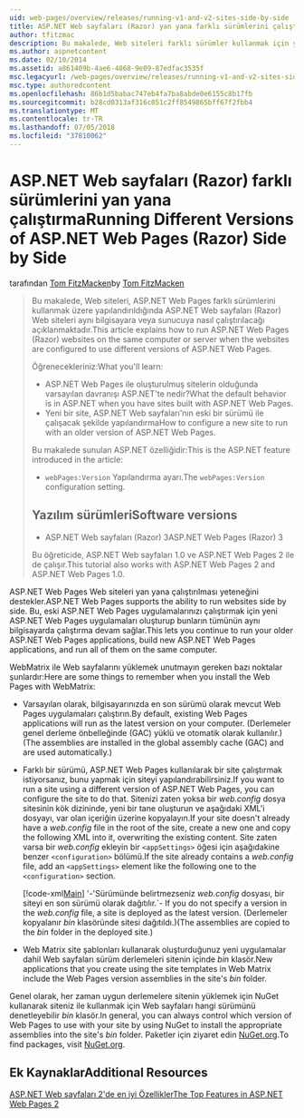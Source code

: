 ```yaml
---
uid: web-pages/overview/releases/running-v1-and-v2-sites-side-by-side
title: ASP.NET Web sayfaları (Razor) yan yana farklı sürümlerini çalıştıran | Microsoft Docs
author: tfitzmac
description: Bu makalede, Web siteleri farklı sürümler kullanmak için yapılandırıldığında, ASP.NET Web sayfaları (Razor) Web siteleri aynı bilgisayara veya sunucuya çalıştırılması açıklanmaktadır...
ms.author: aspnetcontent
ms.date: 02/10/2014
ms.assetid: a861409b-4ae6-4868-9e09-87edfac3535f
msc.legacyurl: /web-pages/overview/releases/running-v1-and-v2-sites-side-by-side
msc.type: authoredcontent
ms.openlocfilehash: 86b1d5babac747eb4fa7ba8abde0e6155c8b17fb
ms.sourcegitcommit: b28cd0313af316c051c2ff8549865bff67f2fbb4
ms.translationtype: MT
ms.contentlocale: tr-TR
ms.lasthandoff: 07/05/2018
ms.locfileid: "37810062"
---
```

<a name="running-different-versions-of-aspnet-web-pages-razor-side-by-side"></a><span data-ttu-id="003a5-103">ASP.NET Web sayfaları (Razor) farklı sürümlerini yan yana çalıştırma</span><span class="sxs-lookup"><span data-stu-id="003a5-103">Running Different Versions of ASP.NET Web Pages (Razor) Side by Side</span></span>
====================
<span data-ttu-id="003a5-104">tarafından [Tom FitzMacken](https://github.com/tfitzmac)</span><span class="sxs-lookup"><span data-stu-id="003a5-104">by [Tom FitzMacken](https://github.com/tfitzmac)</span></span>

> <span data-ttu-id="003a5-105">Bu makalede, Web siteleri, ASP.NET Web Pages farklı sürümlerini kullanmak üzere yapılandırıldığında ASP.NET Web sayfaları (Razor) Web siteleri aynı bilgisayara veya sunucuya nasıl çalıştırılacağı açıklanmaktadır.</span><span class="sxs-lookup"><span data-stu-id="003a5-105">This article explains how to run ASP.NET Web Pages (Razor) websites on the same computer or server when the websites are configured to use different versions of ASP.NET Web Pages.</span></span>
> 
> <span data-ttu-id="003a5-106">Öğrenecekleriniz:</span><span class="sxs-lookup"><span data-stu-id="003a5-106">What you'll learn:</span></span>
> 
> - <span data-ttu-id="003a5-107">ASP.NET Web Pages ile oluşturulmuş sitelerin olduğunda varsayılan davranışı ASP.NET'te nedir?</span><span class="sxs-lookup"><span data-stu-id="003a5-107">What the default behavior is in ASP.NET when you have sites built with ASP.NET Web Pages.</span></span>
> - <span data-ttu-id="003a5-108">Yeni bir site, ASP.NET Web sayfaları'nın eski bir sürümü ile çalışacak şekilde yapılandırma</span><span class="sxs-lookup"><span data-stu-id="003a5-108">How to configure a new site to run with an older version of ASP.NET Web Pages.</span></span>
>   
> 
> <span data-ttu-id="003a5-109">Bu makalede sunulan ASP.NET özelliğidir:</span><span class="sxs-lookup"><span data-stu-id="003a5-109">This is the ASP.NET feature introduced in the article:</span></span>
> 
> - <span data-ttu-id="003a5-110">`webPages:Version` Yapılandırma ayarı.</span><span class="sxs-lookup"><span data-stu-id="003a5-110">The `webPages:Version` configuration setting.</span></span>
>   
> 
> ## <a name="software-versions"></a><span data-ttu-id="003a5-111">Yazılım sürümleri</span><span class="sxs-lookup"><span data-stu-id="003a5-111">Software versions</span></span>
> 
> 
> - <span data-ttu-id="003a5-112">ASP.NET Web sayfaları (Razor) 3</span><span class="sxs-lookup"><span data-stu-id="003a5-112">ASP.NET Web Pages (Razor) 3</span></span>
>   
> 
> <span data-ttu-id="003a5-113">Bu öğreticide, ASP.NET Web sayfaları 1.0 ve ASP.NET Web Pages 2 ile de çalışır.</span><span class="sxs-lookup"><span data-stu-id="003a5-113">This tutorial also works with ASP.NET Web Pages 2 and ASP.NET Web Pages 1.0.</span></span>


<span data-ttu-id="003a5-114">ASP.NET Web Pages Web siteleri yan yana çalıştırılması yeteneğini destekler.</span><span class="sxs-lookup"><span data-stu-id="003a5-114">ASP.NET Web Pages supports the ability to run websites side by side.</span></span> <span data-ttu-id="003a5-115">Bu, eski ASP.NET Web Pages uygulamalarınızı çalıştırmak için yeni ASP.NET Web Pages uygulamaları oluşturup bunların tümünün aynı bilgisayarda çalıştırma devam sağlar.</span><span class="sxs-lookup"><span data-stu-id="003a5-115">This lets you continue to run your older ASP.NET Web Pages applications, build new ASP.NET Web Pages applications, and run all of them on the same computer.</span></span>

<span data-ttu-id="003a5-116">WebMatrix ile Web sayfalarını yüklemek unutmayın gereken bazı noktalar şunlardır:</span><span class="sxs-lookup"><span data-stu-id="003a5-116">Here are some things to remember when you install the Web Pages with WebMatrix:</span></span>

- <span data-ttu-id="003a5-117">Varsayılan olarak, bilgisayarınızda en son sürümü olarak mevcut Web Pages uygulamaları çalıştırın.</span><span class="sxs-lookup"><span data-stu-id="003a5-117">By default, existing Web Pages applications will run as the latest version on your computer.</span></span> <span data-ttu-id="003a5-118">(Derlemeler genel derleme önbelleğinde (GAC) yüklü ve otomatik olarak kullanılır.)</span><span class="sxs-lookup"><span data-stu-id="003a5-118">(The assemblies are installed in the global assembly cache (GAC) and are used automatically.)</span></span>
- <span data-ttu-id="003a5-119">Farklı bir sürümü, ASP.NET Web Pages kullanılarak bir site çalıştırmak istiyorsanız, bunu yapmak için siteyi yapılandırabilirsiniz.</span><span class="sxs-lookup"><span data-stu-id="003a5-119">If you want to run a site using a different version of ASP.NET Web Pages, you can configure the site to do that.</span></span> <span data-ttu-id="003a5-120">Sitenizi zaten yoksa bir *web.config* dosya sitesinin kök dizininde, yeni bir tane oluşturun ve aşağıdaki XML'i dosyayı, var olan içeriğin üzerine kopyalayın.</span><span class="sxs-lookup"><span data-stu-id="003a5-120">If your site doesn't already have a *web.config* file in the root of the site, create a new one and copy the following XML into it, overwriting the existing content.</span></span> <span data-ttu-id="003a5-121">Site zaten varsa bir *web.config* ekleyin bir `<appSettings>` öğesi için aşağıdakine benzer `<configuration>` bölümü.</span><span class="sxs-lookup"><span data-stu-id="003a5-121">If the site already contains a *web.config* file, add an `<appSettings>` element like the following one to the `<configuration>` section.</span></span>

    [!code-xml[Main](running-v1-and-v2-sites-side-by-side/samples/sample1.xml)]
  <span data-ttu-id="003a5-122">'-'Sürümünde belirtmezseniz *web.config* dosyası, bir siteyi en son sürümü olarak dağıtılır.</span><span class="sxs-lookup"><span data-stu-id="003a5-122">\`- If you do not specify a version in the *web.config* file, a site is deployed as the latest version.</span></span> <span data-ttu-id="003a5-123">(Derlemeler kopyalanır *bin* klasöründe sitesi dağıtıldı.)</span><span class="sxs-lookup"><span data-stu-id="003a5-123">(The assemblies are copied to the *bin* folder in the deployed site.)</span></span>
- <span data-ttu-id="003a5-124">Web Matrix site şablonları kullanarak oluşturduğunuz yeni uygulamalar dahil Web sayfaları sürüm derlemeleri sitenin içinde *bin* klasör.</span><span class="sxs-lookup"><span data-stu-id="003a5-124">New applications that you create using the site templates in Web Matrix include the Web Pages version assemblies in the site's *bin* folder.</span></span>

<span data-ttu-id="003a5-125">Genel olarak, her zaman uygun derlemelere sitenin yüklemek için NuGet kullanarak siteniz ile kullanmak için Web sayfaları hangi sürümünü denetleyebilir *bin* klasör.</span><span class="sxs-lookup"><span data-stu-id="003a5-125">In general, you can always control which version of Web Pages to use with your site by using NuGet to install the appropriate assemblies into the site's *bin* folder.</span></span> <span data-ttu-id="003a5-126">Paketler için ziyaret edin [NuGet.org](http://NuGet.org).</span><span class="sxs-lookup"><span data-stu-id="003a5-126">To find packages, visit [NuGet.org](http://NuGet.org).</span></span>

## <a name="additional-resources"></a><span data-ttu-id="003a5-127">Ek Kaynaklar</span><span class="sxs-lookup"><span data-stu-id="003a5-127">Additional Resources</span></span>

[<span data-ttu-id="003a5-128">ASP.NET Web sayfaları 2'de en iyi Özellikler</span><span class="sxs-lookup"><span data-stu-id="003a5-128">The Top Features in ASP.NET Web Pages 2</span></span>](top-features-in-web-pages-2.md)
